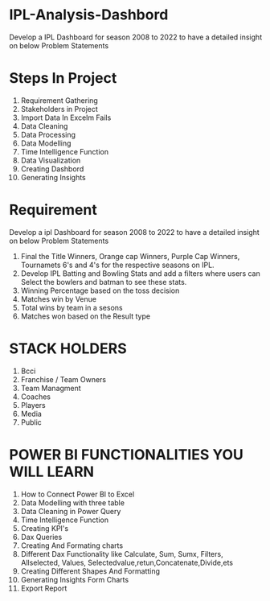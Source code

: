 # IPL-Analysis-Dashbord
Develop a IPL Dashboard for season 2008 to 2022 to have a detailed insight on below Problem Statements

# Steps In Project
1) Requirement Gathering
2) Stakeholders in Project
3) Import Data In Excelm Fails
4) Data Cleaning
5) Data Processing
6) Data Modelling
7) Time Intelligence Function
8) Data Visualization
9) Creating Dashbord
10) Generating Insights

# Requirement 
Develop a  ipl Dashboard for season 2008 to 2022 to have a detailed insight on below Problem Statements
1) Final the Title Winners, Orange cap Winners, Purple Cap Winners, Tournamets 6's and 4's for the respective seasons on IPL.
2) Develop IPL Batting and Bowling Stats and add a filters where users can Select the bowlers and batman to see these stats.
3) Winning Percentage based on the toss decision
4) Matches win by Venue
5) Total wins by team in a sesons
6) Matches won based on the Result type
   
# STACK HOLDERS
1) Bcci
2) Franchise / Team Owners
3) Team Managment
4) Coaches
5) Players
6) Media
7) Public

# POWER BI FUNCTIONALITIES YOU WILL LEARN
1) How to Connect Power BI to Excel
2) Data Modelling with three table
3) Data Cleaning in Power Query
4) Time Intelligence Function
5) Creating KPI's
6) Dax Queries
7) Creating And Formating charts
8) Different Dax Functionality like Calculate, Sum, Sumx, Filters, Allselected, Values, Selectedvalue,retun,Concatenate,Divide,ets
9) Creating Different Shapes And Formatting
10) Generating Insights Form Charts
11) Export Report
